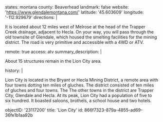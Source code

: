 states: montana
county: Beaverhead
landmark: false
website: 'https://www.glendalemontana.com/'
latitude: '45.603609'
longitude: '-112.929679'
directions: |
  <p>It is located about 12 miles west of Melrose at the head of the Trapper Creek drainage, adjacent to Hecla. On your way, you will pass through the old townsite of Glendale, which housed the smelting facilities for the mining district. The road is very primitive and accessible with a 4WD or ATV.
  </p>
remote: true
access: atv
summary_description: |
  <p>About 15 structures remain in the Lion City area.
  </p>
history: |
  <p>Lion City is located in the Bryant or Hecla Mining District, a remote area with four towns dotting ten miles of gluches. The district consisted of ten miles of gluches and four towns. The The other towns in the district are Trapper City, Glendale and Hecla. At its peak, Lion City had a population of five to six hundred. It boasted saloons, brothels, a school house and two hotels.
  </p>
objectID: '23117200'
title: 'Lion City'
id: 866f7323-879a-4855-ad69-36fe1b1aa92b
